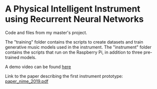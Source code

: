 # A Physical Intelligent Instrument using Recurrent Neural Networks
Code and files from my master's project.

The "training" folder contains the scripts to create datasets and train generative music models used in the instrument.
The "instrument" folder contains the scripts that run on the Raspberry Pi, in addition to three pre-trained models.

A demo video can be found [here](https://www.youtube.com/watch?v=ya4gcIvtaEE)

Link to the paper describing the first instrument prototype: [paper_nime_2019.pdf](https://www.nime.org/proceedings/2019/nime2019_paper016.pdf)
